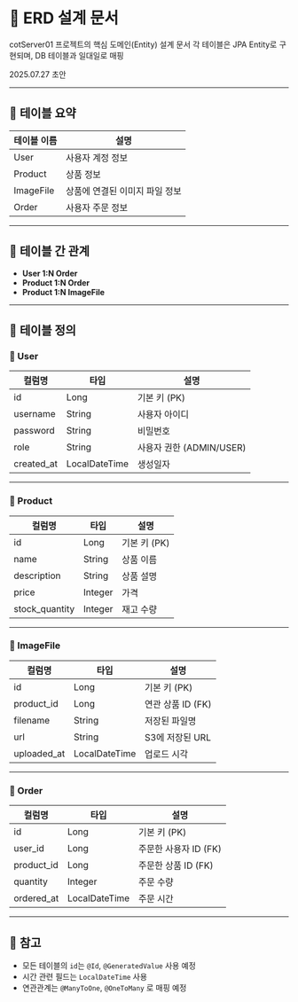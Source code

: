 # 🧬 ERD 설계 문서

cotServer01 프로젝트의 핵심 도메인(Entity) 설계 문서 
각 테이블은 JPA Entity로 구현되며, DB 테이블과 일대일로 매핑

2025.07.27 초안

---

## 📌 테이블 요약

| 테이블 이름     | 설명                         |
|----------------|------------------------------|
| User           | 사용자 계정 정보              |
| Product        | 상품 정보                     |
| ImageFile      | 상품에 연결된 이미지 파일 정보 |
| Order          | 사용자 주문 정보              |

---

## 🔗 테이블 간 관계

- **User 1:N Order**
- **Product 1:N Order**
- **Product 1:N ImageFile**

---

## 🧾 테이블 정의

### 🔹 User

| 컬럼명       | 타입       | 설명               |
|--------------|------------|--------------------|
| id           | Long       | 기본 키 (PK)        |
| username     | String     | 사용자 아이디       |
| password     | String     | 비밀번호           |
| role         | String     | 사용자 권한 (ADMIN/USER) |
| created_at   | LocalDateTime | 생성일자           |

---

### 🔹 Product

| 컬럼명         | 타입    | 설명           |
|----------------|---------|----------------|
| id             | Long    | 기본 키 (PK)    |
| name           | String  | 상품 이름       |
| description    | String  | 상품 설명       |
| price          | Integer | 가격           |
| stock_quantity | Integer | 재고 수량       |

---

### 🔹 ImageFile

| 컬럼명      | 타입    | 설명                        |
|-------------|---------|-----------------------------|
| id          | Long    | 기본 키 (PK)                 |
| product_id  | Long    | 연관 상품 ID (FK)            |
| filename    | String  | 저장된 파일명                |
| url         | String  | S3에 저장된 URL             |
| uploaded_at | LocalDateTime | 업로드 시각           |

---

### 🔹 Order

| 컬럼명     | 타입    | 설명                        |
|------------|---------|-----------------------------|
| id         | Long    | 기본 키 (PK)                 |
| user_id    | Long    | 주문한 사용자 ID (FK)        |
| product_id | Long    | 주문한 상품 ID (FK)          |
| quantity   | Integer | 주문 수량                    |
| ordered_at | LocalDateTime | 주문 시간             |

---

## 📌 참고

- 모든 테이블의 `id`는 `@Id`, `@GeneratedValue` 사용 예정
- 시간 관련 필드는 `LocalDateTime` 사용
- 연관관계는 `@ManyToOne`, `@OneToMany` 로 매핑 예정